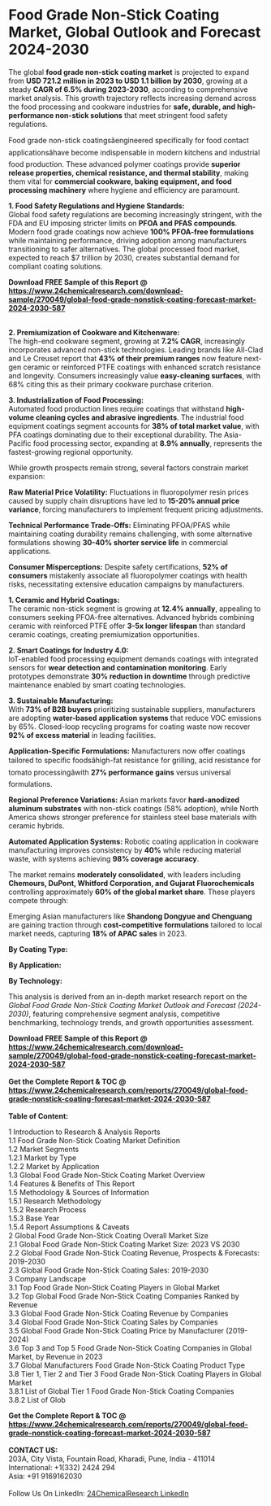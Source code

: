 <h1>Food Grade Non-Stick Coating Market, Global Outlook and Forecast 2024-2030</h1><p>The global <strong>food grade non-stick coating market</strong> is projected to expand from <strong>USD 721.2 million in 2023 to USD 1.1 billion by 2030</strong>, growing at a steady <strong>CAGR of 6.5% during 2023-2030</strong>, according to comprehensive market analysis. This growth trajectory reflects increasing demand across the food processing and cookware industries for <strong>safe, durable, and high-performance non-stick solutions</strong> that meet stringent food safety regulations.</p><p>Food grade non-stick coatingsâengineered specifically for food contact applicationsâhave become indispensable in modern kitchens and industrial food production. These advanced polymer coatings provide <strong>superior release properties, chemical resistance, and thermal stability</strong>, making them vital for <strong>commercial cookware, baking equipment, and food processing machinery</strong> where hygiene and efficiency are paramount.</p><p><strong>1. Food Safety Regulations and Hygiene Standards:</strong><br>
Global food safety regulations are becoming increasingly stringent, with the FDA and EU imposing stricter limits on <strong>PFOA and PFAS compounds</strong>. Modern food grade coatings now achieve <strong>100% PFOA-free formulations</strong> while maintaining performance, driving adoption among manufacturers transitioning to safer alternatives. The global processed food market, expected to reach $7 trillion by 2030, creates substantial demand for compliant coating solutions.</p><div><b>Download FREE Sample of this Report @ 
            <a href="https://www.24chemicalresearch.com/download-sample/270049/global-food-grade-nonstick-coating-forecast-market-2024-2030-587">
            https://www.24chemicalresearch.com/download-sample/270049/global-food-grade-nonstick-coating-forecast-market-2024-2030-587</a></b></div><br><p><strong>2. Premiumization of Cookware and Kitchenware:</strong><br>
The high-end cookware segment, growing at <strong>7.2% CAGR</strong>, increasingly incorporates advanced non-stick technologies. Leading brands like All-Clad and Le Creuset report that <strong>43% of their premium ranges</strong> now feature next-gen ceramic or reinforced PTFE coatings with enhanced scratch resistance and longevity. Consumers increasingly value <strong>easy-cleaning surfaces</strong>, with 68% citing this as their primary cookware purchase criterion.</p><p><strong>3. Industrialization of Food Processing:</strong><br>
Automated food production lines require coatings that withstand <strong>high-volume cleaning cycles and abrasive ingredients</strong>. The industrial food equipment coatings segment accounts for <strong>38% of total market value</strong>, with PFA coatings dominating due to their exceptional durability. The Asia-Pacific food processing sector, expanding at <strong>8.9% annually</strong>, represents the fastest-growing regional opportunity.</p><p>While growth prospects remain strong, several factors constrain market expansion:</p><p><strong>Raw Material Price Volatility:</strong> Fluctuations in fluoropolymer resin prices caused by supply chain disruptions have led to <strong>15-20% annual price variance</strong>, forcing manufacturers to implement frequent pricing adjustments.</p><p><strong>Technical Performance Trade-Offs:</strong> Eliminating PFOA/PFAS while maintaining coating durability remains challenging, with some alternative formulations showing <strong>30-40% shorter service life</strong> in commercial applications.</p><p><strong>Consumer Misperceptions:</strong> Despite safety certifications, <strong>52% of consumers</strong> mistakenly associate all fluoropolymer coatings with health risks, necessitating extensive education campaigns by manufacturers.</p><p><strong>1. Ceramic and Hybrid Coatings:</strong><br>
The ceramic non-stick segment is growing at <strong>12.4% annually</strong>, appealing to consumers seeking PFOA-free alternatives. Advanced hybrids combining ceramic with reinforced PTFE offer <strong>3-5x longer lifespan</strong> than standard ceramic coatings, creating premiumization opportunities.</p><p><strong>2. Smart Coatings for Industry 4.0:</strong><br>
IoT-enabled food processing equipment demands coatings with integrated sensors for <strong>wear detection and contamination monitoring</strong>. Early prototypes demonstrate <strong>30% reduction in downtime</strong> through predictive maintenance enabled by smart coating technologies.</p><p><strong>3. Sustainable Manufacturing:</strong><br>
With <strong>73% of B2B buyers</strong> prioritizing sustainable suppliers, manufacturers are adopting <strong>water-based application systems</strong> that reduce VOC emissions by 65%. Closed-loop recycling programs for coating waste now recover <strong>92% of excess material</strong> in leading facilities.</p><p><strong>Application-Specific Formulations:</strong> Manufacturers now offer coatings tailored to specific foodsâhigh-fat resistance for grilling, acid resistance for tomato processingâwith <strong>27% performance gains</strong> versus universal formulations.</p><p><strong>Regional Preference Variations:</strong> Asian markets favor <strong>hard-anodized aluminum substrates</strong> with non-stick coatings (58% adoption), while North America shows stronger preference for stainless steel base materials with ceramic hybrids.</p><p><strong>Automated Application Systems:</strong> Robotic coating application in cookware manufacturing improves consistency by <strong>40%</strong> while reducing material waste, with systems achieving <strong>98% coverage accuracy</strong>.</p><p>The market remains <strong>moderately consolidated</strong>, with leaders including <strong>Chemours, DuPont, Whitford Corporation, and Gujarat Fluorochemicals</strong> controlling approximately <strong>60% of the global market share</strong>. These players compete through:</p><p>Emerging Asian manufacturers like <strong>Shandong Dongyue and Chenguang</strong> are gaining traction through <strong>cost-competitive formulations</strong> tailored to local market needs, capturing <strong>18% of APAC sales</strong> in 2023.</p><p><strong>By Coating Type:</strong></p><p><strong>By Application:</strong></p><p><strong>By Technology:</strong></p><p>This analysis is derived from an in-depth market research report on the <em>Global Food Grade Non-Stick Coating Market Outlook and Forecast (2024-2030)</em>, featuring comprehensive segment analysis, competitive benchmarking, technology trends, and growth opportunities assessment.</p><div><b>Download FREE Sample of this Report @ 
            <a href="https://www.24chemicalresearch.com/download-sample/270049/global-food-grade-nonstick-coating-forecast-market-2024-2030-587">
            https://www.24chemicalresearch.com/download-sample/270049/global-food-grade-nonstick-coating-forecast-market-2024-2030-587</a></b></div><br><div><b>Get the Complete Report & TOC @ 
            <a href="https://www.24chemicalresearch.com/reports/270049/global-food-grade-nonstick-coating-forecast-market-2024-2030-587">
            https://www.24chemicalresearch.com/reports/270049/global-food-grade-nonstick-coating-forecast-market-2024-2030-587</a></b></div><br>
            <b>Table of Content:</b><p>1 Introduction to Research & Analysis Reports<br />
    1.1 Food Grade Non-Stick Coating Market Definition<br />
    1.2 Market Segments<br />
        1.2.1 Market by Type<br />
        1.2.2 Market by Application<br />
    1.3 Global Food Grade Non-Stick Coating Market Overview<br />
    1.4 Features & Benefits of This Report<br />
    1.5 Methodology & Sources of Information<br />
        1.5.1 Research Methodology<br />
        1.5.2 Research Process<br />
        1.5.3 Base Year<br />
        1.5.4 Report Assumptions & Caveats<br />
2 Global Food Grade Non-Stick Coating Overall Market Size<br />
    2.1 Global Food Grade Non-Stick Coating Market Size: 2023 VS 2030<br />
    2.2 Global Food Grade Non-Stick Coating Revenue, Prospects & Forecasts: 2019-2030<br />
    2.3 Global Food Grade Non-Stick Coating Sales: 2019-2030<br />
3 Company Landscape<br />
    3.1 Top Food Grade Non-Stick Coating Players in Global Market<br />
    3.2 Top Global Food Grade Non-Stick Coating Companies Ranked by Revenue<br />
    3.3 Global Food Grade Non-Stick Coating Revenue by Companies<br />
    3.4 Global Food Grade Non-Stick Coating Sales by Companies<br />
    3.5 Global Food Grade Non-Stick Coating Price by Manufacturer (2019-2024)<br />
    3.6 Top 3 and Top 5 Food Grade Non-Stick Coating Companies in Global Market, by Revenue in 2023<br />
    3.7 Global Manufacturers Food Grade Non-Stick Coating Product Type<br />
    3.8 Tier 1, Tier 2 and Tier 3 Food Grade Non-Stick Coating Players in Global Market<br />
        3.8.1 List of Global Tier 1 Food Grade Non-Stick Coating Companies<br />
        3.8.2 List of Glob</p><div><b>Get the Complete Report & TOC @ 
            <a href="https://www.24chemicalresearch.com/reports/270049/global-food-grade-nonstick-coating-forecast-market-2024-2030-587">
            https://www.24chemicalresearch.com/reports/270049/global-food-grade-nonstick-coating-forecast-market-2024-2030-587</a></b></div><br><b>CONTACT US:</b><br>
            203A, City Vista, Fountain Road, Kharadi, Pune, India - 411014<br>
            International: +1(332) 2424 294<br>
            Asia: +91 9169162030 <br><br>
            Follow Us On LinkedIn: <a href="https://www.linkedin.com/company/24chemicalresearch/">24ChemicalResearch LinkedIn</a>
